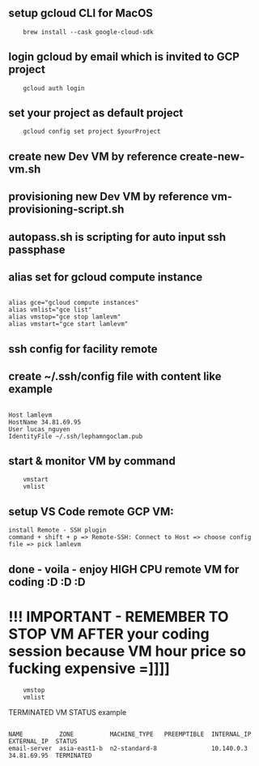 ## setup gcloud CLI for MacOS


```
    brew install --cask google-cloud-sdk
```

## login gcloud by email which is invited to GCP project


```
    gcloud auth login
```

## set your project as default project


```
    gcloud config set project $yourProject
```


## create new Dev VM by reference create-new-vm.sh


## provisioning new Dev VM by reference vm-provisioning-script.sh


## autopass.sh is scripting for auto input ssh passphase


## alias set for gcloud compute instance

```

alias gce="gcloud compute instances"
alias vmlist="gce list"
alias vmstop="gce stop lamlevm"
alias vmstart="gce start lamlevm"

```

## ssh config for facility remote

## create ~/.ssh/config file with content like example

```

Host lamlevm
HostName 34.81.69.95
User lucas_nguyen
IdentityFile ~/.ssh/lephamngoclam.pub

```

## start & monitor VM by command

```
    vmstart
    vmlist
```

## setup VS Code remote GCP VM:

    install Remote - SSH plugin
    command + shift + p => Remote-SSH: Connect to Host => choose config file => pick lamlevm

## done - voila - enjoy HIGH CPU remote VM for coding :D :D :D



# !!! IMPORTANT - REMEMBER TO STOP VM AFTER your coding session because VM hour price so fucking expensive =]]]]

```
    vmstop
    vmlist
```



TERMINATED VM STATUS example

```

NAME          ZONE          MACHINE_TYPE   PREEMPTIBLE  INTERNAL_IP  EXTERNAL_IP  STATUS
email-server  asia-east1-b  n2-standard-8               10.140.0.3   34.81.69.95  TERMINATED

```
